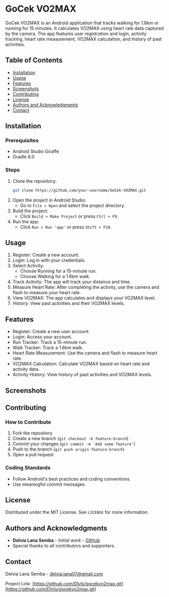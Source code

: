 # GoCek VO2MAX

GoCek VO2MAX is an Android application that tracks walking for 1.6km or running for 15 minutes. It calculates VO2MAX using heart rate data captured by the camera. The app features user registration and login, activity tracking, heart rate measurement, VO2MAX calculation, and history of past activities.

## Table of Contents

- [Installation](#installation)
- [Usage](#usage)
- [Features](#features)
- [Screenshots](#screenshots)
- [Contributing](#contributing)
- [License](#license)
- [Authors and Acknowledgments](#authors-and-acknowledgments)
- [Contact](#contact)

## Installation

### Prerequisites

- Android Studio Giraffe
- Gradle 8.0

### Steps

1. Clone the repository:
   ```sh
   git clone https://github.com/your-username/GoCek-VO2MAX.git
2. Open the project in Android Studio:
   - Go to `File > Open` and select the project directory.
3. Build the project:
   - Click `Build > Make Project` or press `Ctrl + F9`.
4. Run the app:
   - Click `Run > Run 'app'` or press `Shift + F10`.

## Usage

1. Register: Create a new account.
2. Login: Log in with your credentials.
3. Select Activity:
   - Choose Running for a 15-minute run.
   - Choose Walking for a 1.6km walk.
4. Track Activity: The app will track your distance and time.
5. Measure Heart Rate: After completing the activity, use the camera and flash to measure your heart rate.
6. View VO2MAX: The app calculates and displays your VO2MAX level.
7. History: View past activities and their VO2MAX levels.

## Features

- Register: Create a new user account.
- Login: Access your account.
- Run Tracker: Track a 15-minute run.
- Walk Tracker: Track a 1.6km walk.
- Heart Rate Measurement: Use the camera and flash to measure heart rate.
- VO2MAX Calculation: Calculate VO2MAX based on heart rate and activity data.
- Activity History: View history of past activities and VO2MAX levels.

## Screenshots

<!-- Add screenshots here -->

## Contributing

### How to Contribute

1. Fork the repository
2. Create a new branch (`git checkout -b feature-branch`)
3. Commit your changes (`git commit -m 'Add some feature'`)
4. Push to the branch (`git push origin feature-branch`)
5. Open a pull request

### Coding Standards

- Follow Android's best practices and coding conventions.
- Use meaningful commit messages.

## License

Distributed under the MIT License. See `LICENSE` for more information.

## Authors and Acknowledgments

- **Delvia Lana Semba** - *Initial work* - [GitHub](https://github.com/Dlvls)
- Special thanks to all contributors and supporters.

## Contact

Delvia Lana Semba - [delvia.lana07@gmail.com](mailto:delvia.lana07@gmail.com)

Project Link: [https://github.com/Dlvls/gocekvo2max.git](https://github.com/Dlvls/gocekvo2max.git)
